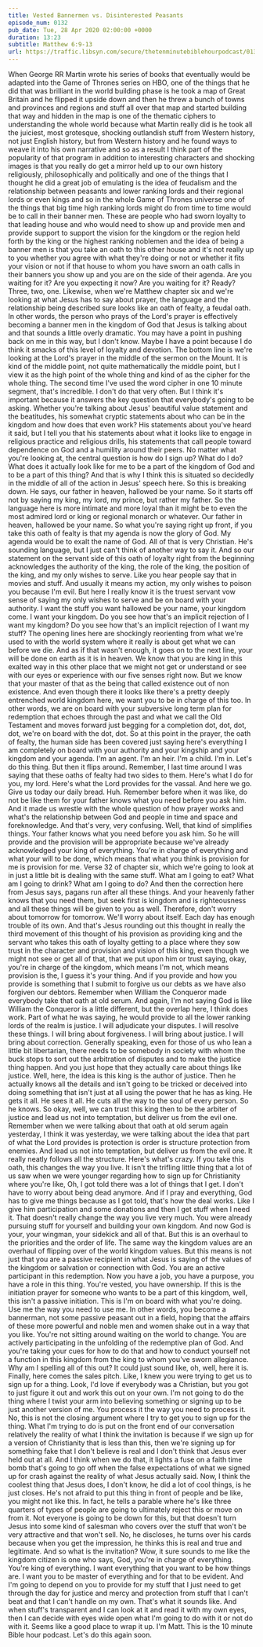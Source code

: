 ```yaml
---
title: Vested Bannermen vs. Disinterested Peasants
episode_num: 0132
pub_date: Tue, 28 Apr 2020 02:00:00 +0000
duration: 13:23
subtitle: Matthew 6:9-13
url: https://traffic.libsyn.com/secure/thetenminutebiblehourpodcast/0132_-_Vested_Bannermen_vs_Disinterested_Peasants.mp3
---
```


 When George RR Martin wrote his series of books that eventually would be adapted into the Game of Thrones series on HBO, one of the things that he did that was brilliant in the world building phase is he took a map of Great Britain and he flipped it upside down and then he threw a bunch of towns and provinces and regions and stuff all over that map and started building that way and hidden in the map is one of the thematic ciphers to understanding the whole world because what Martin really did is he took all the juiciest, most grotesque, shocking outlandish stuff from Western history, not just English history, but from Western history and he found ways to weave it into his own narrative and so as a result I think part of the popularity of that program in addition to interesting characters and shocking images is that you really do get a mirror held up to our own history religiously, philosophically and politically and one of the things that I thought he did a great job of emulating is the idea of feudalism and the relationship between peasants and lower ranking lords and their regional lords or even kings and so in the whole Game of Thrones universe one of the things that big time high ranking lords might do from time to time would be to call in their banner men. These are people who had sworn loyalty to that leading house and who would need to show up and provide men and provide support to support the vision for the kingdom or the region held forth by the king or the highest ranking noblemen and the idea of being a banner men is that you take an oath to this other house and it's not really up to you whether you agree with what they're doing or not or whether it fits your vision or not if that house to whom you have sworn an oath calls in their banners you show up and you are on the side of their agenda. Are you waiting for it? Are you expecting it now? Are you waiting for it? Ready? Three, two, one. Likewise, when we're Matthew chapter six and we're looking at what Jesus has to say about prayer, the language and the relationship being described sure looks like an oath of fealty, a feudal oath. In other words, the person who prays of the Lord's prayer is effectively becoming a banner men in the kingdom of God that Jesus is talking about and that sounds a little overly dramatic. You may have a point in pushing back on me in this way, but I don't know. Maybe I have a point because I do think it smacks of this level of loyalty and devotion. The bottom line is we're looking at the Lord's prayer in the middle of the sermon on the Mount. It is kind of the middle point, not quite mathematically the middle point, but I view it as the high point of the whole thing and kind of as the cipher for the whole thing. The second time I've used the word cipher in one 10 minute segment, that's incredible. I don't do that very often. But I think it's important because it answers the key question that everybody's going to be asking. Whether you're talking about Jesus' beautiful value statement and the beatitudes, his somewhat cryptic statements about who can be in the kingdom and how does that even work? His statements about you've heard it said, but I tell you that his statements about what it looks like to engage in religious practice and religious drills, his statements that call people toward dependence on God and a humility around their peers. No matter what you're looking at, the central question is how do I sign up? What do I do? What does it actually look like for me to be a part of the kingdom of God and to be a part of this thing? And that is why I think this is situated so decidedly in the middle of all of the action in Jesus' speech here. So this is breaking down. He says, our father in heaven, hallowed be your name. So it starts off not by saying my king, my lord, my prince, but rather my father. So the language here is more intimate and more loyal than it might be to even the most admired lord or king or regional monarch or whatever. Our father in heaven, hallowed be your name. So what you're saying right up front, if you take this oath of fealty is that my agenda is now the glory of God. My agenda would be to exalt the name of God. All of that is very Christian. He's sounding language, but I just can't think of another way to say it. And so our statement on the servant side of this oath of loyalty right from the beginning acknowledges the authority of the king, the role of the king, the position of the king, and my only wishes to serve. Like you hear people say that in movies and stuff. And usually it means my action, my only wishes to poison you because I'm evil. But here I really know it is the truest servant vow sense of saying my only wishes to serve and be on board with your authority. I want the stuff you want hallowed be your name, your kingdom come. I want your kingdom. Do you see how that's an implicit rejection of I want my kingdom? Do you see how that's an implicit rejection of I want my stuff? The opening lines here are shockingly reorienting from what we're used to with the world system where it really is about get what we can before we die. And as if that wasn't enough, it goes on to the next line, your will be done on earth as it is in heaven. We know that you are king in this exalted way in this other place that we might not get or understand or see with our eyes or experience with our five senses right now. But we know that your master of that as the being that called existence out of non existence. And even though there it looks like there's a pretty deeply entrenched world kingdom here, we want you to be in charge of this too. In other words, we are on board with your subversive long term plan for redemption that echoes through the past and what we call the Old Testament and moves forward just begging for a completion dot, dot, dot, dot, we're on board with the dot, dot. So at this point in the prayer, the oath of fealty, the human side has been covered just saying here's everything I am completely on board with your authority and your kingship and your kingdom and your agenda. I'm an agent. I'm an heir. I'm a child. I'm in. Let's do this thing. But then it flips around. Remember, I last time around I was saying that these oaths of fealty had two sides to them. Here's what I do for you, my lord. Here's what the Lord provides for the vassal. And here we go. Give us today our daily bread. Huh. Remember before when it was like, do not be like them for your father knows what you need before you ask him. And it made us wrestle with the whole question of how prayer works and what's the relationship between God and people in time and space and foreknowledge. And that's very, very confusing. Well, that kind of simplifies things. Your father knows what you need before you ask him. So he will provide and the provision will be appropriate because we've already acknowledged your king of everything. You're in charge of everything and what your will to be done, which means that what you think is provision for me is provision for me. Verse 32 of chapter six, which we're going to look at in just a little bit is dealing with the same stuff. What am I going to eat? What am I going to drink? What am I going to do? And then the correction here from Jesus says, pagans run after all these things. And your heavenly father knows that you need them, but seek first is kingdom and is righteousness and all these things will be given to you as well. Therefore, don't worry about tomorrow for tomorrow. We'll worry about itself. Each day has enough trouble of its own. And that's Jesus rounding out this thought in really the third movement of this thought of his provision as providing king and the servant who takes this oath of loyalty getting to a place where they sow trust in the character and provision and vision of this king, even though we might not see or get all of that, that we put upon him or trust saying, okay, you're in charge of the kingdom, which means I'm not, which means provision is the, I guess it's your thing. And if you provide and how you provide is something that I submit to forgive us our debts as we have also forgiven our debtors. Remember when William the Conqueror made everybody take that oath at old serum. And again, I'm not saying God is like William the Conqueror is a little different, but the overlap here, I think does work. Part of what he was saying, he would provide to all the lower ranking lords of the realm is justice. I will adjudicate your disputes. I will resolve these things. I will bring about forgiveness. I will bring about justice. I will bring about correction. Generally speaking, even for those of us who lean a little bit libertarian, there needs to be somebody in society with whom the buck stops to sort out the arbitration of disputes and to make the justice thing happen. And you just hope that they actually care about things like justice. Well, here, the idea is this king is the author of justice. Then he actually knows all the details and isn't going to be tricked or deceived into doing something that isn't just at all using the power that he has as king. He gets it all. He sees it all. He cuts all the way to the soul of every person. So he knows. So okay, well, we can trust this king then to be the arbiter of justice and lead us not into temptation, but deliver us from the evil one. Remember when we were talking about that oath at old serum again yesterday, I think it was yesterday, we were talking about the idea that part of what the Lord provides is protection is order is structure protection from enemies. And lead us not into temptation, but deliver us from the evil one. It really neatly follows all the structure. Here's what's crazy. If you take this oath, this changes the way you live. It isn't the trifling little thing that a lot of us saw when we were younger regarding how to sign up for Christianity where you're like, Oh, I got told there was a lot of things that I get. I don't have to worry about being dead anymore. And if I pray and everything, God has to give me things because as I got told, that's how the deal works. Like I give him participation and some donations and then I get stuff when I need it. That doesn't really change the way you live very much. You were already pursuing stuff for yourself and building your own kingdom. And now God is your, your wingman, your sidekick and all of that. But this is an overhaul to the priorities and the order of life. The same way the kingdom values are an overhaul of flipping over of the world kingdom values. But this means is not just that you are a passive recipient in what Jesus is saying of the values of the kingdom or salvation or connection with God. You are an active participant in this redemption. Now you have a job, you have a purpose, you have a role in this thing. You're vested, you have ownership. If this is the initiation prayer for someone who wants to be a part of this kingdom, well, this isn't a passive initiation. This is I'm on board with what you're doing. Use me the way you need to use me. In other words, you become a bannerman, not some passive peasant out in a field, hoping that the affairs of these more powerful and noble men and women shake out in a way that you like. You're not sitting around waiting on the world to change. You are actively participating in the unfolding of the redemptive plan of God. And you're taking your cues for how to do that and how to conduct yourself not a function in this kingdom from the king to whom you've sworn allegiance. Why am I spelling all of this out? It could just sound like, oh, well, here it is. Finally, here comes the sales pitch. Like, I knew you were trying to get us to sign up for a thing. Look, I'd love if everybody was a Christian, but you got to just figure it out and work this out on your own. I'm not going to do the thing where I twist your arm into believing something or signing up to be just another version of me. You process it the way you need to process it. No, this is not the closing argument where I try to get you to sign up for the thing. What I'm trying to do is put on the front end of our conversation relatively the reality of what I think the invitation is because if we sign up for a version of Christianity that is less than this, then we're signing up for something fake that I don't believe is real and I don't think that Jesus ever held out at all. And I think when we do that, it lights a fuse on a faith time bomb that's going to go off when the false expectations of what we signed up for crash against the reality of what Jesus actually said. Now, I think the coolest thing that Jesus does, I don't know, he did a lot of cool things, is he just closes. He's not afraid to put this thing in front of people and be like, you might not like this. In fact, he tells a parable where he's like three quarters of types of people are going to ultimately reject this or move on from it. Not everyone is going to be down for this, but that doesn't turn Jesus into some kind of salesman who covers over the stuff that won't be very attractive and that won't sell. No, he discloses, he turns over his cards because when you get the impression, he thinks this is real and true and legitimate. And so what is the invitation? Wow, it sure sounds to me like the kingdom citizen is one who says, God, you're in charge of everything. You're king of everything. I want everything that you want to be how things are. I want you to be master of everything and for that to be evident. And I'm going to depend on you to provide for my stuff that I just need to get through the day for justice and mercy and protection from stuff that I can't beat and that I can't handle on my own. That's what it sounds like. And when stuff's transparent and I can look at it and read it with my own eyes, then I can decide with eyes wide open what I'm going to do with it or not do with it. Seems like a good place to wrap it up. I'm Matt. This is the 10 minute Bible hour podcast. Let's do this again soon.
